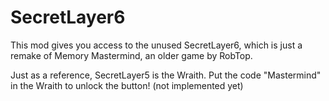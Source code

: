 # SecretLayer6
This mod gives you access to the <cr>unused</c> SecretLayer6, which is just a remake of <cb>Memory Mastermind</c>, an older game by <co>RobTop</c>.

Just as a reference, <cy>SecretLayer5 is the Wraith</c>. Put the code <cy>"Mastermind"</c> in <cp>the Wraith</c> to unlock the button! (not implemented yet)